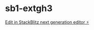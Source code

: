 # sb1-extgh3

[Edit in StackBlitz next generation editor ⚡️](https://stackblitz.com/~/github.com/jsnod25/sb1-extgh3)